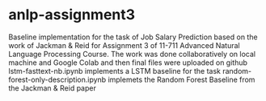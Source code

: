 # anlp-assignment3
Baseline implementation for the task of Job Salary Prediction based on the work of Jackman & Reid for Assignment 3 of 11-711 Advanced Natural Language Processing Course. The work was done collaboratively on local machine and Google Colab and then final files were uploaded on github
lstm-fasttext-nb.ipynb implements a LSTM baseline for the task
random-forest-only-description.ipynb implemets the Random Forest Baseline from the Jackman & Reid paper
